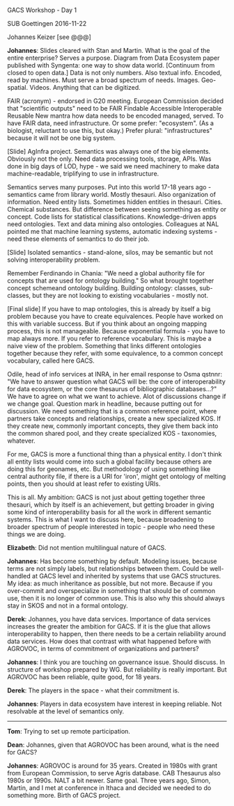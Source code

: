 GACS Workshop - Day 1

SUB Goettingen 
2016-11-22 

Johannes Keizer [see @@@]

__Johannes__: Slides cleared with Stan and Martin.  What is the goal of the
entire enterprise?  Serves a purpose.  Diagram from Data Ecosystem paper
published with Syngenta: one way to show data world.  [Continuum from closed 
to open data.]  Data is not only numbers.  Also textual info. Encoded, read 
by machines.  Must serve a broad spectrum of needs. Images. Geo-spatial. 
Videos. Anything that can be digitized.

FAIR (acronym) - endorsed in G20 meeting. European Commission decided that 
"scientific outputs" need to be FAIR
  Findable
  Accessible 
  Interoperable
  Reusable
New mantra how data needs to be encoded managed, served.  To have FAIR data, 
need infrastructure. Or some prefer: "ecosystem". (As a biologist, reluctant
to use this, but okay.)  Prefer plural: "infrastructures" because it will not 
be one big system.

[Slide] AgInfra project. Semantics was always one of the big elements. 
Obviously not the only.  Need data processing tools, storage, APIs.  Was 
done in big days of LOD, hype - we said we need machinery to make data 
machine-readable, triplifying to use in infrastructure.  

Semantics serves many purposes.  Put into this world 17-18 years ago -
semantics came from library world. Mostly thesauri.  Also organization of
information.  Need entity lists.  Sometimes hidden entities in thesauri.
Cities. Chemical substances. But difference between seeing something as entity
or concept.  Code lists for statistical classifications.  Knowledge-driven 
apps need ontologies.  Text and data mining also ontologies. Colleagues at 
NAL pointed me that machine learning systems, automatic indexing systems - 
need these elements of semantics to do their job.

[Slide] Isolated semantics - stand-alone, silos, may be semantic but not 
solving interoperability problem.

Remember Ferdinando in Chania: "We need a global authority file for concepts 
that are used for ontology building."  So what brought together concept schemeand
ontology building.  Building ontology: classes, sub-classes, but they are not 
looking to existing vocabularies - mostly not.

[Final slide] If you have to map ontologies, this is already by itself a big
problem because you have to create equivalences. People have worked on this
with variable success.  But if you think about an ongoing mapping process, this
is not manageable.  Because exponential formula - you have to map always more.
If you refer to reference vocabulary.  This is maybe a naive view of the
problem.  Something that links different ontologies together because they
refer, with some equivalence, to a common concept vocabulary, called here GACS.

Odile, head of info services at INRA, in her email response to Osma qstnnr: "We
have to answer question what GACS will be: the core of interoperability for
data ecosystem, or the core thesaurus of bibliographic databases...?" We have
to agree on what we want to achieve. Alot of discussions change if we change
goal.  Question mark in headline, because putting out for discussion.  We need
something that is a common reference point, where partners take concepts and
relationships, create a new specialized KOS.  If they create new, commonly
important concepts, they give them back into the common shared pool, and they
create specialized KOS - taxonomies, whatever.

For me, GACS is more a functional thing than a physical entity. I don't think 
all entity lists would come into such a global facility because others are 
doing this for geonames, etc. But methodology of using something like central 
authority file, if there is a URI for 'iron', might get ontology of melting 
points, then you should at least refer to existing URIs.

This is all.  My ambition: GACS is not just about getting together three 
thesauri, which by itself is an achievement, but getting broader in giving 
some kind of interoperability basis for all the work in different semantic 
systems.  This is what I want to discuss here, because broadening to broader
spectrum of people interested in topic - people who need these things we are 
doing.

__Elizabeth__: Did not mention multilingual nature of GACS.

__Johannes__: Has become something by default. Modeling issues, because terms
are not simply labels, but relationships between them.  Could be well-handled
at GACS level and inherited by systems that use GACS structures.  My idea: as
much inheritance as possible, but not more. Because if you over-commit and 
overspecialize in something that should be of common use, then it is no longer 
of common use.  This is also why this should always stay in SKOS and not in a 
formal ontology.  

__Derek__: Johannes, you have data services. Importance of data services 
increases the greater the ambition for GACS.  If it is the glue that allows 
interoperability to happen, then there needs to be a certain reliability 
around data services.  How does that contrast with what happened before with 
AGROVOC, in terms of commitment of organizations and partners?

__Johannes__: I think you are touching on governance issue. Should discuss.
In structure of workshop prepared by WG.  But reliability is really important.
But AGROVOC has been reliable, quite good, for 18 years.

__Derek__: The players in the space - what their commitment is.

__Johannes__: Players in data ecosystem have interest in keeping reliable.
Not resolvable at the level of semantics only.

----------------------------------------------------------------------
__Tom__: Trying to set up remote participation.

__Dean__: Johannes, given that AGROVOC has been around, what is the need 
for GACS?

__Johannes__: AGROVOC is around for 35 years. Created in 1980s with grant 
from European Commission, to serve Agris database.  CAB Thesaurus also 1980s 
or 1990s. NALT a bit newer. Same goal. Three years ago, Simon, Martin, 
and I met at conference in Ithaca and decided we needed to do something 
more. Birth of GACS project.
